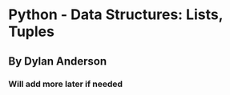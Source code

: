 <h1>Python - Data Structures: Lists, Tuples</h1>
<h2>By Dylan Anderson</h2>
<h3>Will add more later if needed</h3>
